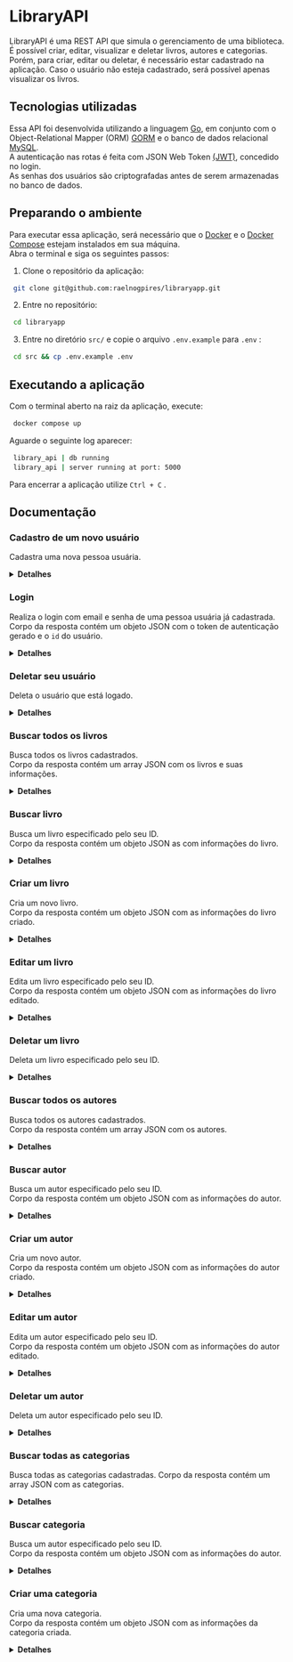# LibraryAPI

LibraryAPI é uma REST API que simula o gerenciamento de uma biblioteca. É possível criar, editar, visualizar e deletar livros, autores e categorias. Porém, para criar, editar ou deletar, é necessário estar cadastrado na aplicação. Caso o usuário não esteja cadastrado, será possível apenas visualizar os livros.

## Tecnologias utilizadas
Essa API foi desenvolvida utilizando a linguagem [Go](https://go.dev/), em conjunto com o Object-Relational Mapper (ORM) [GORM](https://gorm.io/) e o banco de dados relacional [MySQL](https://www.mysql.com/).  
A autenticação nas rotas é feita com JSON Web Token [(JWT)](https://jwt.io/), concedido no login.  
As senhas dos usuários são criptografadas antes de serem armazenadas no banco de dados.

## Preparando o ambiente
Para executar essa aplicação, será necessário que o [Docker](https://docs.docker.com/engine/install/) e o [Docker Compose](https://docs.docker.com/compose/install/) estejam instalados em sua máquina.  
Abra o terminal e siga os seguintes passos:

1. Clone o repositório da aplicação:
```sh
 git clone git@github.com:raelnogpires/libraryapp.git
```
2. Entre no repositório:
```sh
 cd libraryapp
```
3. Entre no diretório `src/` e copie o arquivo `.env.example` para `.env` :
```sh
 cd src && cp .env.example .env
```

## Executando a aplicação
Com o terminal aberto na raiz da aplicação, execute:
```sh
 docker compose up
```
Aguarde o seguinte log aparecer:
```sh
 library_api | db running
 library_api | server running at port: 5000
```
Para encerrar a aplicação utilize `Ctrl + C` .

## Documentação

### Cadastro de um novo usuário
Cadastra uma nova pessoa usuária.  

<details>
  <summary><strong>Detalhes</strong></summary>

#### URL
```sh
 POST http://localhost:5000/api/v1/register
```

#### Parâmetros

##### Body
| **Parâmetro** | **Tipo** | **Descrição**                                         |
|:--------------|:---------|:------------------------------------------------------|
| username      | string   | Nome/apelido de usuário. **Obrigatório**.             |
| email         | string   | Email no formato "user@library.com". **Obrigatório**. |
| password      | string   | Senha do usuário. **Obrigatório**.                    |

#### Códigos de status da resposta
| **Código** | **Descrição**                      |
|:-----------|:-----------------------------------|
| 201        | user registered with success       |
| 400        | invalid request body               |
| 400        | email already registered           |

#### Exemplo
Requisição:
```json
 {
   "username": "reader",
   "email": "ilovebooks@lispector.com",
   "password": "1d5as15d"
 }
```

Resposta:
```json
 {
   "message": "user registered with success",
 }
```

</details>

### Login
Realiza o login com email e senha de uma pessoa usuária já cadastrada.  
Corpo da resposta contém um objeto JSON com o token de autenticação gerado e o `id` do usuário.

<details>
  <summary><strong>Detalhes</strong></summary>

#### URL
```sh
 POST http://localhost:5000/api/v1/login
```

#### Parâmetros

##### Body
| **Parâmetro** | **Tipo** | **Descrição**                                         |
|:--------------|:---------|:------------------------------------------------------|
| email         | string   | Email da pessoa usuária. **Obrigatório**.             |
| password      | string   | Senha da pessoa usuária. **Obrigatório**.             |

#### Códigos de status da resposta
| **Código** | **Descrição**                      |
|:-----------|:-----------------------------------|
| 200        | token generated with success       |
| 400        | invalid credentials                |
| 404        | user not found                     |

#### Exemplo
Requisição:
```json
 {
   "email": "ilovebooks@lispector.com",
   "password": "1d5as15d"
 }
```

Resposta:
```json
 {
   "token": "eyJhbGciOiJIUzI1NiIsInR5cCI6IkpXVCJ9.eyJzdWIiOjIsImV4cCI6MTY1MzY5MDQ2MCwiaWF0IjoxNjUzNjY4ODYwLCJpc3MiOiJsaWJyYXJ5In0.kp7TQZmRHz-5ENJMa9KZ0mRVg35Xd8sm08WKmX_MFXg",
   "user_id": 1
 }
```

</details>

### Deletar seu usuário
Deleta o usuário que está logado.

<details>
  <summary><strong>Detalhes</strong></summary>

#### URL
```sh
 DELETE http://localhost:5000/api/v1/user/me
```

#### Autorização
Requer token de autenticação no campo `Token` do `Bearer Token` .

#### Parâmetros
Nenhum.

#### Códigos de status da resposta
| **Código** | **Descrição**                      |
|:-----------|:-----------------------------------|
| 204        | user deleted with success          |
| 401        | invalid token                      |
| 404        | token not found                    |
| 404        | user not found                     |

#### Exemplo
Requisição:  
![deleteMe](./readme_utils/deleteMe.png)

</details>

### Buscar todos os livros
Busca todos os livros cadastrados.  
Corpo da resposta contém um array JSON com os livros e suas informações.

<details>
  <summary><strong>Detalhes</strong></summary>

#### URL
```sh
 GET http://localhost:5000/api/v1/books
```

#### Autorização
Requer token de autenticação no campo `Token` do `Bearer Token` .

#### Parâmetros
Nenhum.

#### Campos da resposta
| **Parâmetro** | **Tipo** | **Descrição**                                         |
|:--------------|:---------|:------------------------------------------------------|
| id            | int      | ID do livro.                                          |
| name          | string   | Nome do livro.                                        |
| description   | string   | Sinopse do livro.                                     |
| category_id   | int      | ID da categoria que o livro pertence.                 |
| category_name | string   | Nome da categoria que o livro pertence.               |
| author_id     | int      | ID da pessoa autora.                                  |
| author_name   | string   | Nome da pessoa autora.                                |
| img_url       | string   | URL da imagem do livro.                               |

#### Códigos de status da resposta
| **Código** | **Descrição**                      |
|:-----------|:-----------------------------------|
| 200        | books returned with success        |
| 401        | invalid token                      |
| 404        | token not found                    |

#### Exemplo
Requisição:  
![getAllBooks](./readme_utils/getAllBooks.png)

Resposta:
```json
 [
   {
     "id": 1,
     "name": "Sentimento do mundo",
     "description": "O Drummond de Sentimento do mundo oscila entre diversos polos: cidade x interior, atualidade x memórias, eu x mundo. Perfeita depuração dos livros anteriores, este é um verdadeiro marco.",
     "category_id": 6,
     "category_name": "Poesia",
     "author_id": 2,
     "author_name": "Carlos Drummond de Andrade",
     "img_url": "https://images-na.ssl-images-amazon.com/images/I/41Q6T14Y0EL._SX324_BO1,204,203,200_.jpg"
   },
   {
     "id": 2,
     "name": "Crime e Castigo",
     "description": "Crime e Castigo é a obra mais célebre de Fyodor Dostoevsky. Neste livro, Raskólnikov, um jovem estudante, pobre e desesperado, perambula pelas ruas de São Petersburgo até cometer um crime que tentará justificar por uma teoria: grandes homens, como César ou Napoleão, foram assassinos absolvidos pela História.",
     "category_id": 5,
     "category_name": "Literatura Russa",
     "author_id": 4,
     "author_name": "Fyodor Dostoevsky",
     "img_url": "https://images-na.ssl-images-amazon.com/images/I/517DdyXpc5L._SX348_BO1,204,203,200_.jpg"
   },
 ]
```

</details>

### Buscar livro
Busca um livro especificado pelo seu ID.  
Corpo da resposta contém um objeto JSON as com informações do livro.

<details>
  <summary><strong>Detalhes</strong></summary>

#### URL
```sh
 GET http://localhost:5000/api/v1/books/{id}
```

#### Autorização
Requer token de autenticação no campo `Token` do `Bearer Token` .

#### Parâmetros

##### Path
| **Campo** | **Tipo** | **Descrição**              |
|:----------|:---------|:---------------------------|
| id        | int      | ID do livro a ser buscado. |

#### Campos da resposta
| **Parâmetro** | **Tipo** | **Descrição**                                         |
|:--------------|:---------|:------------------------------------------------------|
| id            | int      | ID do livro.                                          |
| name          | string   | Nome do livro.                                        |
| description   | string   | Sinopse do livro.                                     |
| category_id   | int      | ID da categoria que o livro pertence.                 |
| category_name | string   | Nome da categoria que o livro pertence.               |
| author_id     | int      | ID da pessoa autora.                                  |
| author_name   | string   | Nome da pessoa autora.                                |
| img_url       | string   | URL da imagem do livro.                               |

#### Códigos de status da resposta
| **Código** | **Descrição**                      |
|:-----------|:-----------------------------------|
| 200        | book returned with success         |
| 401        | invalid token                      |
| 404        | token not found                    |
| 404        | book not found                     |

#### Exemplo

Requisição:  
![getBookById](./readme_utils/getBookById.png)

Resposta:  
```json
 {
   "id": 2,
   "name": "Crime e Castigo",
   "description": "Crime e Castigo é a obra mais célebre de Fyodor Dostoevsky. Neste livro, Raskólnikov, um jovem estudante, pobre e desesperado, perambula pelas ruas de São Petersburgo até cometer um crime que tentará justificar por uma teoria: grandes homens, como César ou Napoleão, foram assassinos absolvidos pela História.",
   "category_id": 5,
   "category_name": "Literatura Russa",
   "author_id": 4,
   "author_name": "Fyodor Dostoevsky",
   "img_url": "https://images-na.ssl-images-amazon.com/images/I/517DdyXpc5L._SX348_BO1,204,203,200_.jpg"
 }
```

</details>

### Criar um livro
Cria um novo livro.  
Corpo da resposta contém um objeto JSON com as informações do livro criado.

<details>
  <summary><strong>Detalhes</strong></summary>

#### URL
```sh
 POST http://localhost:5000/api/v1/books
```

#### Autorização
Requer token de autenticação no campo `Token` do `Bearer Token` .

#### Parâmetros

##### Body
| **Parâmetro** | **Tipo** | **Descrição**                                         |
|:--------------|:---------|:------------------------------------------------------|
| name          | string   | Nome do livro. **Obrigatório**                        |
| description   | string   | Sinopse do livro. **Obrigatório**                     |
| category_id   | int      | ID da categoria que o livro pertence. **Obrigatório** |
| author_id     | int      | ID da pessoa autora. **Obrigatório**                  |
| img_url       | string   | URL da imagem do livro. **Obrigatório**               |

#### Campos da resposta
| **Parâmetro** | **Tipo** | **Descrição**                                         |
|:--------------|:---------|:------------------------------------------------------|
| id            | int      | ID do livro.                                          |
| name          | string   | Nome do livro.                                        |
| description   | string   | Sinopse do livro.                                     |
| category_id   | int      | ID da categoria que o livro pertence.                 |
| author_id     | int      | ID da pessoa autora.                                  |
| img_url       | string   | URL da imagem do livro.                               |

#### Códigos de status da resposta
| **Código** | **Descrição**                      |
|:-----------|:-----------------------------------|
| 201        | book created with success          |
| 400        | invalid request body               |
| 401        | invalid token                      |
| 404        | token not found                    |

#### Exemplo
Requisição:
```json
 {
   "name": "O idiota",
   "description": "Publicado originalmente em 1868, este é um desses livros em que o leitor reconhece de imediato a marca do gênio. Nele, o autor russo constrói um dos personagens mais impressionantes de toda a literatura mundial ― o humanista e epilético príncipe Míchkin, mescla de Cristo e Dom Quixote, cuja compaixão sem limites vai se chocar com o desregramento mundano de Rogójin e a beleza enlouquecedora de Nastácia Filíppovna.",
   "category_id": 5,
   "author_id": 4,
   "img_url": "https://images-na.ssl-images-amazon.com/images/I/51EuSosoqJL._SX346_BO1,204,203,200_.jpg"
 }
```

Resposta:
```json
 {
   "id": 3,
   "name": "O idiota",
   "description": "Publicado originalmente em 1868, este é um desses livros em que o leitor reconhece de imediato a marca do gênio. Nele, o autor russo constrói um dos personagens mais impressionantes de toda a literatura mundial ― o humanista e epilético príncipe Míchkin, mescla de Cristo e Dom Quixote, cuja compaixão sem limites vai se chocar com o desregramento mundano de Rogójin e a beleza enlouquecedora de Nastácia Filíppovna.",
   "category_id": 5,
   "author_id": 4,
   "img_url": "https://images-na.ssl-images-amazon.com/images/I/51EuSosoqJL._SX346_BO1,204,203,200_.jpg"
 }
```

</details>

### Editar um livro
Edita um livro especificado pelo seu ID.  
Corpo da resposta contém um objeto JSON com as informações do livro editado.

<details>
  <summary><strong>Detalhes</strong></summary>

#### URL
```sh
 PUT http://localhost:5000/api/v1/books/{id}
```

#### Autorização
Requer token de autenticação no campo `Token` do `Bearer Token` .

#### Parâmetros

##### Path
| **Campo** | **Tipo** | **Descrição**              |
|:----------|:---------|:---------------------------|
| id        | int      | ID do livro a ser editado. |

##### Body
| **Parâmetro** | **Tipo** | **Descrição**                                         |
|:--------------|:---------|:------------------------------------------------------|
| name          | string   | Nome do livro. **Obrigatório**                        |
| description   | string   | Sinopse do livro. **Obrigatório**                     |
| category_id   | int      | ID da categoria que o livro pertence. **Obrigatório** |
| author_id     | int      | ID da pessoa autora. **Obrigatório**                  |
| img_url       | string   | URL da imagem do livro. **Obrigatório**               |

#### Campos da resposta
| **Parâmetro** | **Tipo** | **Descrição**                                         |
|:--------------|:---------|:------------------------------------------------------|
| id            | int      | ID do livro.                                          |
| name          | string   | Nome do livro.                                        |
| description   | string   | Sinopse do livro.                                     |
| category_id   | int      | ID da categoria que o livro pertence.                 |
| author_id     | int      | ID da pessoa autora.                                  |
| img_url       | string   | URL da imagem do livro.                               |

#### Códigos de status da resposta
| **Código** | **Descrição**                      |
|:-----------|:-----------------------------------|
| 200        | book edited with success           |
| 400        | invalid request body               |
| 401        | invalid token                      |
| 404        | token not found                    |

Requisição:  
`http://localhost:5000/api/v1/books/3`  
```json
 {
   "name": "The idiot",
   "description": "A book written by Fyodor Dostoevsky.",
   "category_id": 5,
   "author_id": 4,
   "img_url": "https://images-na.ssl-images-amazon.com/images/I/51EuSosoqJL._SX346_BO1,204,203,200_.jpg"
 }
```

Reposta:
```json
 {
   "id": 3,
   "name": "The idiot",
   "description": "A book written by Fyodor Dostoevsky.",
   "category_id": 5,
   "author_id": 4,
   "img_url": "https://images-na.ssl-images-amazon.com/images/I/51EuSosoqJL._SX346_BO1,204,203,200_.jpg"
 }
```

</details>

### Deletar um livro
Deleta um livro especificado pelo seu ID.

<details>
  <summary><strong>Detalhes</strong></summary>

#### URL
```sh
 DELETE http://localhost:5000/api/v1/books/{id}
```

#### Autorização
Requer token de autenticação no campo `Token` do `Bearer Token` .

#### Parâmetros

##### Path
| **Campo** | **Tipo** | **Descrição**               |
|:----------|:---------|:----------------------------|
| id        | int      | ID do livro a ser deletado. |

#### Campos da resposta
Nenhum.

#### Códigos de status da resposta
| **Código** | **Descrição**                      |
|:-----------|:-----------------------------------|
| 204        | book deleted with success          |
| 401        | invalid token                      |
| 404        | token not found                    |
| 404        | book not found                     |

</details>

### Buscar todos os autores
Busca todos os autores cadastrados.  
Corpo da resposta contém um array JSON com os autores.

<details>
  <summary><strong>Detalhes</strong></summary>

#### URL
```sh
 GET http://localhost:5000/api/v1/authors
```

#### Autorização
Requer token de autenticação no campo `Token` do `Bearer Token` .

#### Parâmetros
Nenhum.

#### Campos da resposta
| **Parâmetro** | **Tipo** | **Descrição**                                         |
|:--------------|:---------|:------------------------------------------------------|
| id            | int      | ID do autor.                                          |
| name          | string   | Nome do autor.                                        |

#### Códigos de status da resposta
| **Código** | **Descrição**                      |
|:-----------|:-----------------------------------|
| 200        | authors returned with success      |
| 401        | invalid token                      |
| 404        | token not found                    |

#### Exemplo
Requisição:  
![getAllAuthors](./readme_utils/getAllAuthors.png)

Resposta:  
```json
 [
   {
     "id": 1,
     "name": "Clarice Lispector",
   },
   {
     "id": 2,
     "name": "Carlos Drummond de Andrade",
   }
 ]
```

</details>

### Buscar autor
Busca um autor especificado pelo seu ID.  
Corpo da resposta contém um objeto JSON com as informações do autor.

<details>
  <summary><strong>Detalhes</strong></summary>

#### URL
```sh
 GET http://localhost:5000/api/v1/authors/{id}
```

#### Autorização
Requer token de autenticação no campo `Token` do `Bearer Token` .

#### Parâmetros

##### Path
| **Campo** | **Tipo** | **Descrição**               |
|:----------|:---------|:----------------------------|
| id        | int      | ID do autor a ser buscado.  |

#### Campos da resposta
| **Parâmetro** | **Tipo** | **Descrição**                                         |
|:--------------|:---------|:------------------------------------------------------|
| id            | int      | ID do autor.                                          |
| name          | string   | Nome do autor.                                        |

#### Códigos de status da resposta
| **Código** | **Descrição**                      |
|:-----------|:-----------------------------------|
| 200        | author returned with success       |
| 401        | invalid token                      |
| 404        | token not found                    |
| 404        | author not found                   |

#### Exemplo
Requisição:  
![getAuthorById](./readme_utils/getAuthorById.png)

Resposta:
```json
 {
   "id": 2,
   "name": "Carlos Drummond de Andrade"
 }
```

</details>

### Criar um autor
Cria um novo autor.  
Corpo da resposta contém um objeto JSON com as informações do autor criado.

<details>
  <summary><strong>Detalhes</strong></summary>

#### URL
```sh
 POST http://localhost:5000/api/v1/authors
```

#### Autorização
Requer token de autenticação no campo `Token` do `Bearer Token` .

#### Parâmetros

##### Body
| **Parâmetro** | **Tipo** | **Descrição**                                         |
|:--------------|:---------|:------------------------------------------------------|
| name          | string   | Nome do autor. **Obrigatório**                        |

#### Campos da resposta
| **Parâmetro** | **Tipo** | **Descrição**                                         |
|:--------------|:---------|:------------------------------------------------------|
| id            | int      | ID do autor.                                          |
| name          | string   | Nome do autor.                                        |

#### Códigos de status da resposta
| **Código** | **Descrição**                      |
|:-----------|:-----------------------------------|
| 201        | author created with success        |
| 400        | invalid request body               |
| 401        | invalid token                      |
| 404        | token not found                    |

#### Exemplo
Requisição:
```json
 {
   "name": "J. R. R. Tolkien"
 }
```

Resposta:
```json
 {
   "id": 3,
   "name": "J. R. R. Tolkien"
 }
```

</details>

### Editar um autor
Edita um autor especificado pelo seu ID.  
Corpo da resposta contém um objeto JSON com as informações do autor editado.

<details>
  <summary><strong>Detalhes</strong></summary>

#### URL
```sh
 PUT http://localhost:5000/api/v1/authors/{id}
```

#### Autorização
Requer token de autenticação no campo `Token` do `Bearer Token` .

#### Parâmetros

##### Path
| **Campo** | **Tipo** | **Descrição**              |
|:----------|:---------|:---------------------------|
| id        | int      | ID do autor a ser editado. |

##### Body
| **Parâmetro** | **Tipo** | **Descrição**                                         |
|:--------------|:---------|:------------------------------------------------------|
| name          | string   | Nome do autor. **Obrigatório**                        |

#### Campos da resposta
| **Parâmetro** | **Tipo** | **Descrição**                                         |
|:--------------|:---------|:------------------------------------------------------|
| id            | int      | ID do autor.                                          |
| name          | string   | Nome do autor.                                        |

#### Códigos de status da resposta
| **Código** | **Descrição**                      |
|:-----------|:-----------------------------------|
| 200        | author edited with success         |
| 400        | invalid request body               |
| 401        | invalid token                      |
| 404        | token not found                    |
| 404        | author not found                   |

#### Exemplo
Requisição:  
`http://localhost:5000/api/v1/authors/3`  
```json
 {
   "name": "George R. R. Martin"
 }
```

Resposta:
```json
 {
   "id": 3,
   "name": "George R. R. Martin"
 }
```

</details>

### Deletar um autor
Deleta um autor especificado pelo seu ID.

<details>
  <summary><strong>Detalhes</strong></summary>

#### URL
```sh
 DELETE http://localhost:5000/api/v1/authors/{id}
```

#### Autorização
Requer token de autenticação no campo `Token` do `Bearer Token` .

#### Parâmetros

##### Path
| **Campo** | **Tipo** | **Descrição**               |
|:----------|:---------|:----------------------------|
| id        | int      | ID do autor a ser deletado. |

#### Campos da resposta
Nenhum.

#### Códigos de status da resposta
| **Código** | **Descrição**                      |
|:-----------|:-----------------------------------|
| 204        | author deleted with success        |
| 401        | invalid token                      |
| 404        | token not found                    |
| 404        | author not found                   |

</details>

### Buscar todas as categorias
Busca todas as categorias cadastradas.
Corpo da resposta contém um array JSON com as categorias.

<details>
  <summary><strong>Detalhes</strong></summary>

#### URL
```sh
 GET http://localhost:5000/api/v1/categories
```

#### Autorização
Requer token de autenticação no campo `Token` do `Bearer Token` .

#### Parâmetros
Nenhum.

#### Campos da resposta
| **Parâmetro** | **Tipo** | **Descrição**                                         |
|:--------------|:---------|:------------------------------------------------------|
| id            | int      | ID da categoria.                                      |
| name          | string   | Nome da categoria.                                    |

#### Códigos de status da resposta
| **Código** | **Descrição**                      |
|:-----------|:-----------------------------------|
| 200        | categories returned with success   |
| 401        | invalid token                      |
| 404        | token not found                    |

#### Exemplo
Requisição:
![getAllCategories](./readme_utils/getAllCategories.png)

Resposta:
```json
 [
   {
     "id": 1,
     "name": "Poesia"
   },
   {
     "id": 2,
     "name": "Ficção Literária"
   }
 ]
```

</details>

### Buscar categoria
Busca um autor especificado pelo seu ID.  
Corpo da resposta contém um objeto JSON com as informações do autor.

<details>
  <summary><strong>Detalhes</strong></summary>

#### URL
```sh
 GET http://localhost:5000/api/v1/categories/{id}
```

#### Autorização
Requer token de autenticação no campo `Token` do `Bearer Token` .

#### Parâmetros

##### Path
| **Campo** | **Tipo** | **Descrição**                   |
|:----------|:---------|:--------------------------------|
| id        | int      | ID da categoria a ser buscada.  |

#### Campos da resposta
| **Parâmetro** | **Tipo** | **Descrição**                                         |
|:--------------|:---------|:------------------------------------------------------|
| id            | int      | ID da categoria.                                      |
| name          | string   | Nome da categoria.                                    |

#### Códigos de status da resposta
| **Código** | **Descrição**                      |
|:-----------|:-----------------------------------|
| 200        | categorie returned with success    |
| 401        | invalid token                      |
| 404        | token not found                    |
| 404        | categorie not found                |

#### Exemplo
Requisição:  
![getCategoryById](./readme_utils/getCategoryById.png)

Resposta:
```json
 {
   "id": 2,
   "name": "Ficção Literária"
 }
```

</details>

### Criar uma categoria
Cria uma nova categoria.  
Corpo da resposta contém um objeto JSON com as informações da categoria criada.

<details>
  <summary><strong>Detalhes</strong></summary>

</details>
